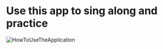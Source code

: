 # Use this app to sing along and practice
![HowToUseTheApplication](https://user-images.githubusercontent.com/86947073/193447206-2067d705-6136-45b4-911e-80fb60950704.png)
